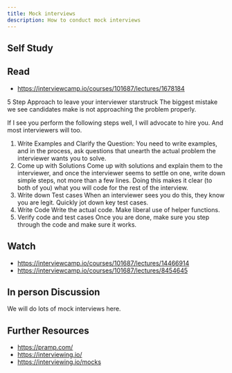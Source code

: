```yaml
---
title: Mock interviews
description: How to conduct mock interviews
---
```





## Self Study 

## Read

- https://interviewcamp.io/courses/101687/lectures/1678184 

 

5 Step Approach to leave your interviewer starstruck
The biggest mistake we see candidates make is not approaching the problem properly.

If I see you perform the following steps well, I will advocate to hire you. And most interviewers will too.

1. Write Examples and Clarify the Question: You need to write examples, and in the process, ask questions that unearth the actual problem the interviewer wants you to solve.
2. Come up with Solutions Come up with solutions and explain them to the interviewer, and once the interviewer seems to settle on one, write down simple steps, not more than a few lines. Doing this makes it clear (to both of you) what you will code for the rest of the interview.
3. Write down Test cases When an interviewer sees you do this, they know you are legit. Quickly jot down key test cases.
4. Write Code Write the actual code. Make liberal use of helper functions.
5. Verify code and test cases Once you are done, make sure you step through the code and make sure it works.


## Watch 

- https://interviewcamp.io/courses/101687/lectures/14466914
- https://interviewcamp.io/courses/101687/lectures/8454645


## In person Discussion

We will do lots of mock interviews here. 

## Further Resources

- https://pramp.com/
- https://interviewing.io/
- https://interviewing.io/mocks
